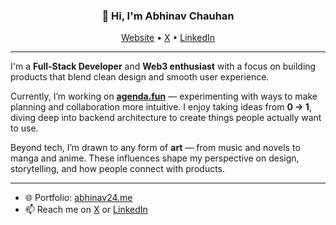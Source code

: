 <h3 align="center">👋 Hi, I'm Abhinav Chauhan</h3>

<p align="center">
  <a href="https://abhinav24.me">Website</a> •
  <a href="https://x.com/ThatPahadiKid">X</a> •
  <a href="https://www.linkedin.com/in/abhinav-chauhan-639936253/">LinkedIn</a>
</p>

---

I'm a **Full-Stack Developer** and **Web3 enthusiast** with a focus on building products that blend clean design and smooth user experience.

Currently, I’m working on [**agenda.fun**](/) — experimenting with ways to make planning and collaboration more intuitive. I enjoy taking ideas from **0 → 1**, diving deep into backend architecture to create things people actually want to use.  

Beyond tech, I’m drawn to any form of **art** — from music and novels to manga and anime. These influences shape my perspective on design, storytelling, and how people connect with products.  

---

- 🌐 Portfolio: [abhinav24.me](https://abhinav24.me)  
- 📫 Reach me on [X](https://x.com/ThatPahadiKid) or [LinkedIn](https://www.linkedin.com/in/abhinav-chauhan-639936253/)  
